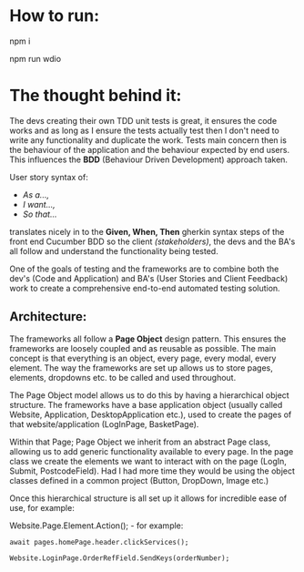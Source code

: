 # How to run:

npm i

npm run wdio

# The thought behind it:

The devs creating their own TDD unit tests is great, it ensures the code works and as long as I ensure the tests actually test then I don't need to write any functionality and duplicate the work. Tests main concern then is the behaviour of the application and the behaviour expected by end users. This influences the **BDD** (Behaviour Driven Development) approach taken.

User story syntax of:

- _As a...,_
- _I want...,_
- _So that..._

translates nicely in to the **Given, When, Then** gherkin syntax steps of the front end Cucumber BDD so the client _(stakeholders)_, the devs and the BA's all follow and understand the functionality being tested.

One of the goals of testing and the frameworks are to combine both the dev's (Code and Application) and BA's (User Stories and Client Feedback) work to create a comprehensive end-to-end automated testing solution.

## Architecture:

The frameworks all follow a **Page Object** design pattern. This ensures the frameworks are loosely coupled and as reusable as possible. The main concept is that everything is an object, every page, every modal, every element. The way the frameworks are set up allows us to store pages, elements, dropdowns etc. to be called and used throughout.

The Page Object model allows us to do this by having a hierarchical object structure. The frameworks have a base application object (usually called Website, Application, DesktopApplication etc.), used to create the pages of that website/application (LogInPage, BasketPage).

Within that Page; Page Object we inherit from an abstract Page class, allowing us to add generic functionality available to every page. In the page class we create the elements we want to interact with on the page (LogIn, Submit, PostcodeField). Had I had more time they would be using the object classes defined in a common project (Button, DropDown, Image etc.)

Once this hierarchical structure is all set up it allows for incredible ease of use, for example:

Website.Page.Element.Action(); - for example:

    await pages.homePage.header.clickServices();

    Website.LoginPage.OrderRefField.SendKeys(orderNumber);
